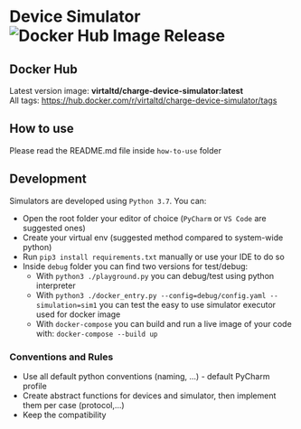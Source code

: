 # Device Simulator ![Docker Hub Image Release](https://github.com/virta-ltd/charge-device-simulator/workflows/Docker%20Hub%20Image%20Release/badge.svg?branch=master)

## Docker Hub
Latest version image: <b>virtaltd/charge-device-simulator:latest</b>  
All tags: https://hub.docker.com/r/virtaltd/charge-device-simulator/tags

## How to use
Please read the README.md file inside `how-to-use` folder

## Development
Simulators are developed using `Python 3.7`. You can:

+ Open the root folder your editor of choice (`PyCharm` or `VS Code` are suggested ones)
+ Create your virtual env (suggested method compared to system-wide python)
+ Run `pip3 install requirements.txt` manually or use your IDE to do so
+ Inside `debug` folder you can find two versions for test/debug:
    + With `python3 ./playground.py` you can debug/test using python interpreter
    + With `python3 ./docker_entry.py --config=debug/config.yaml --simulation=sim1` 
    you can test the easy to use simulator executor used for docker image 
    + With `docker-compose` you can build and run a live image of your code with: `docker-compose --build up`

### Conventions and Rules
+ Use all default python conventions (naming, ...) - default PyCharm profile
+ Create abstract functions for devices and simulator,
 then implement them per case (protocol,...) 
+ Keep the compatibility
